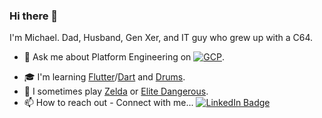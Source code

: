 ### Hi there 👋

I'm Michael. Dad, Husband, Gen Xer, and IT guy who grew up with a C64.
- 💬 Ask me about Platform Engineering on 
[![GCP](https://img.shields.io/badge/Google%20Cloud%20Platform-blue?style=for-the-badge&logo=google-cloud&logoColor=white&link=https://cloud.google.com/)](https://cloud.google.com/).
<!--
- 👷 I'm somewhat loosely building a Text-based User Interface with Golang (maybe later more here...) 
-->
- 🎓 I'm learning [Flutter](https://flutter.dev/)/[Dart](https://dart.dev/) and [Drums](https://www.drumeo.com/).
- 🚀 I sometimes play [Zelda](https://zelda.nintendo.com/tears-of-the-kingdom/) or [Elite Dangerous](https://www.elitedangerous.com/).
- 📫 How to reach out - Connect with me...
[![LinkedIn Badge](https://img.shields.io/badge/-m5lk3n-blue?style=for-the-badge&logo=Linkedin&logoColor=white&link=https://www.linkedin.com/in/m5lk3n/)](https://www.linkedin.com/in/m5lk3n/)

<!--
**m5lk3n/m5lk3n** is a ✨ _special_ ✨ repository because its `README.md` (this file) appears on your GitHub profile.

Here are some ideas to get you started:

- 🔭 I’m currently working on ...
- 🌱 I’m currently learning ...
- 👯 I’m looking to collaborate on ...
- 🤔 I’m looking for help with ...
- 💬 Ask me about ...
- 📫 How to reach me: ...
- 😄 Pronouns: ...
- ⚡ Fun fact: ...
-->
